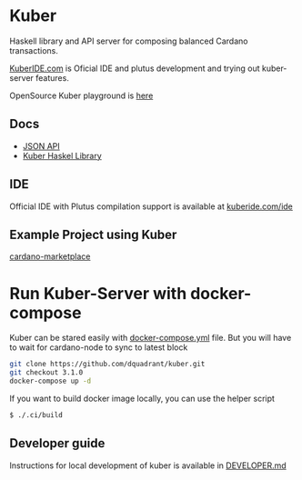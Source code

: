 Kuber
===========

Haskell library and API server for composing balanced Cardano transactions.

[KuberIDE.com](https://kuberide.com) is Oficial IDE and plutus development and trying out kuber-server features.

OpenSource Kuber playground is [here](https://github.com/dquadrant/kuber-playground)



## Docs
 - [JSON API](https://kuberide.com/kuber/docs/intro)
 - [Kuber Haskel Library](https://dquadrant.github.io/kuber)

## IDE
 Official IDE with Plutus compilation support is available at [kuberide.com/ide](https://kuberide.com/kuber/login/?state=\%2fide)

## Example Project using Kuber
[cardano-marketplace](https://github.com/dQuadrant/cardano-marketplace)


# Run Kuber-Server with docker-compose

Kuber can be stared easily with [docker-compose.yml](./docker-compose.yml) file. But you will have to wait for cardano-node to sync to latest block

```bash
git clone https://github.com/dquadrant/kuber.git
git checkout 3.1.0
docker-compose up -d
```


If you want to build docker image locally, you can use the helper script
```bash
$ ./.ci/build
```

## Developer guide
Instructions for local development of kuber is available in [DEVELOPER.md](DEVELOPER.md) 
